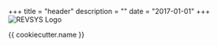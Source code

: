 +++
title = "header"
description = ""
date = "2017-01-01"
+++
![REVSYS Logo](/images/revsys-horizontal-light-200.png)

{{ cookiecutter.name }}